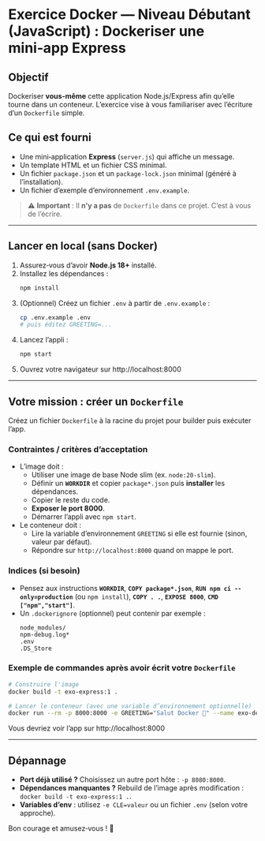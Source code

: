 # Exercice Docker — Niveau Débutant (JavaScript) : Dockeriser une mini‑app Express

## Objectif
Dockeriser **vous-même** cette application Node.js/Express afin qu’elle tourne dans un conteneur. L’exercice vise à vous familiariser avec l’écriture d’un `Dockerfile` simple.

## Ce qui est fourni
- Une mini‑application **Express** (`server.js`) qui affiche un message.
- Un template HTML et un fichier CSS minimal.
- Un fichier `package.json` et un `package-lock.json` minimal (généré à l’installation).
- Un fichier d’exemple d’environnement `.env.example`.

> ⚠️ **Important** : Il **n’y a pas** de `Dockerfile` dans ce projet. C’est à vous de l’écrire.

---

## Lancer **en local** (sans Docker)
1. Assurez‑vous d’avoir **Node.js 18+** installé.
2. Installez les dépendances :
   ```bash
   npm install
   ```
3. (Optionnel) Créez un fichier `.env` à partir de `.env.example` :
   ```bash
   cp .env.example .env
   # puis éditez GREETING=...
   ```
4. Lancez l’appli :
   ```bash
   npm start
   ```
5. Ouvrez votre navigateur sur http://localhost:8000

---

## Votre mission : créer un `Dockerfile`
Créez un fichier `Dockerfile` à la racine du projet pour builder puis exécuter l’app.

### Contraintes / critères d’acceptation
- L’image doit :
  - Utiliser une image de base Node slim (ex. `node:20-slim`).
  - Définir un **`WORKDIR`** et copier `package*.json` puis **installer** les dépendances.
  - Copier le reste du code.
  - **Exposer le port 8000**.
  - Démarrer l’appli avec `npm start`.
- Le conteneur doit :
  - Lire la variable d’environnement `GREETING` si elle est fournie (sinon, valeur par défaut).
  - Répondre sur `http://localhost:8000` quand on mappe le port.

### Indices (si besoin)
- Pensez aux instructions **`WORKDIR`**, **`COPY package*.json`**, **`RUN npm ci --only=production`** (ou `npm install`), **`COPY . .`**, **`EXPOSE 8000`**, **`CMD ["npm","start"]`**.
- Un `.dockerignore` (optionnel) peut contenir par exemple :
  ```
  node_modules/
  npm-debug.log*
  .env
  .DS_Store
  ```

### Exemple de commandes **après** avoir écrit votre `Dockerfile`
```bash
# Construire l'image
docker build -t exo-express:1 .

# Lancer le conteneur (avec une variable d’environnement optionnelle)
docker run --rm -p 8000:8000 -e GREETING="Salut Docker 👋" --name exo-debutant-js exo-express:1
```

Vous devriez voir l’app sur http://localhost:8000

---

## Dépannage
- **Port déjà utilisé ?** Choisissez un autre port hôte : `-p 8080:8000`.
- **Dépendances manquantes ?** Rebuild de l’image après modification : `docker build -t exo-express:1 .`.
- **Variables d’env** : utilisez `-e CLE=valeur` ou un fichier `.env` (selon votre approche).

Bon courage et amusez‑vous ! 🚀
